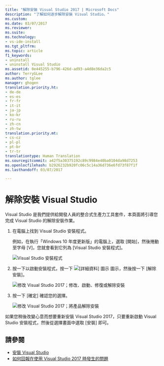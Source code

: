```yaml
---
title: "解除安裝 Visual Studio 2017 | Microsoft Docs"
description: "了解如何逐步解除安裝 Visual Studio。"
ms.custom: 
ms.date: 03/07/2017
ms.reviewer: 
ms.suite: 
ms.technology:
- vs-ide-install
ms.tgt_pltfrm: 
ms.topic: article
f1_keywords:
- uninstall
- uninstall Visual Studio
ms.assetid: 0e445255-b796-426d-ad93-a4d8e36da2c5
author: TerryGLee
ms.author: tglee
manager: ghogen
translation.priority.ht:
- de-de
- es-es
- fr-fr
- it-it
- ja-jp
- ko-kr
- ru-ru
- zh-cn
- zh-tw
translation.priority.mt:
- cs-cz
- pl-pl
- pt-br
- tr-tr
translationtype: Human Translation
ms.sourcegitcommit: a42f5a30375192c89c9984e40ba0104da98d7253
ms.openlocfilehash: b2926232b920fc06c5c14a36d736e6fd73f87f1f
ms.lasthandoff: 03/07/2017

---
```


# <a name="uninstall-visual-studio"></a>解除安裝 Visual Studio
Visual Studio 是我們提供給開發人員的整合式生產力工具套件，本頁面將引導您完成 Visual Studio 的解除安裝作業。  

1.  在電腦上找到 Visual Studio 安裝程式。  

     例如，在執行「Windows 10 年度更新版」的電腦上，選取 [開始]，然後捲動至字母 [V]，您就會看到它列為 [Visual Studio 安裝程式]。  

     ![Visual Studio 安裝程式](media/vs2017-locate-the-visual-studio-installer.PNG "找出 Microsoft Visual Studio 安裝程式")

2.  按一下以啟動安裝程式，按一下 ![[詳細資料] 圖示](media/vs2017uninstall-UninstallIcon.png "選取 [選項] 圖示") 圖示，然後按一下 [解除安裝]。  

     ![修改 Visual Studio 2017；修改、啟動、修復或解除安裝](media/vs2017-uninstall.PNG "修復或解除安裝 Visual Studio 2017")  

3.  按一下 [確定] 確認您的選擇。

     ![修改 Visual Studio 2017；將產品解除安裝](media/vs2017-uninstall-confirm.PNG "確認將 Visual Studio 2017 解除安裝")  

如果您稍後改變心意而想要重新安裝 Visual Studio 2017，只要重新啟動 Visual Studio 安裝程式，然後從選擇畫面中選取 [安裝] 即可。

## <a name="see-also"></a>請參閱  
* [安裝 Visual Studio](install-visual-studio.md)
* [如何回報在使用 Visual Studio 2017 時發生的問題](../ide/how-to-report-a-problem-with-visual-studio-2017.md)

